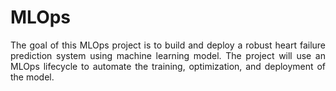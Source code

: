 # MLOps

<p align=justify>
The goal of this MLOps project is to build and deploy a robust heart failure prediction system using machine learning model. The project will use an MLOps lifecycle to automate the training, optimization, and deployment of the model.
</p>